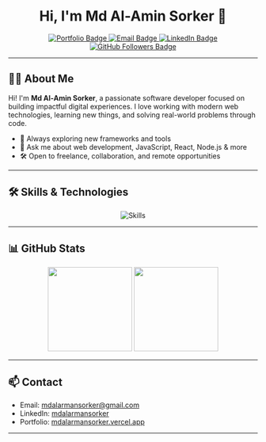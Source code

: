 <!--
    Inspired by https://mdalarmansorker.vercel.app
    Designed with modern, clean sections and interactive badges.
-->

<h1 align="center">Hi, I'm Md Al-Amin Sorker 👋</h1>
<p align="center">
  <a href="https://mdalarmansorker.vercel.app" target="_blank">
    <img src="https://img.shields.io/badge/Portfolio-mdalarmansorker.vercel.app-1DA1F2?style=for-the-badge&logo=vercel&logoColor=white" alt="Portfolio Badge"/>
  </a>
  <a href="mailto:mdalarmansorker@gmail.com">
    <img src="https://img.shields.io/badge/Email-mdalarmansorker@gmail.com-EA4335?style=for-the-badge&logo=gmail&logoColor=white" alt="Email Badge"/>
  </a>
  <a href="https://www.linkedin.com/in/mdalarmansorker/" target="_blank">
    <img src="https://img.shields.io/badge/LinkedIn-mdalarmansorker-0A66C2?style=for-the-badge&logo=linkedin&logoColor=white" alt="LinkedIn Badge"/>
  </a>
  <a href="https://github.com/mdalarmansorker" target="_blank">
    <img src="https://img.shields.io/github/followers/mdalarmansorker?style=for-the-badge&logo=github" alt="GitHub Followers Badge"/>
  </a>
</p>

---

## 👨‍💻 About Me

Hi! I'm **Md Al-Amin Sorker**, a passionate software developer focused on building impactful digital experiences. I love working with modern web technologies, learning new things, and solving real-world problems through code.

- 🌱 Always exploring new frameworks and tools
- 💬 Ask me about web development, JavaScript, React, Node.js & more
- 🛠️ Open to freelance, collaboration, and remote opportunities

---

## 🛠️ Skills & Technologies

<p align="center">
  <img src="https://skillicons.dev/icons?i=js,ts,react,nextjs,nodejs,express,mongodb,postgres,tailwindcss,html,css,git,github,docker,vercel,figma" alt="Skills" />
</p>

---

## 📊 GitHub Stats

<p align="center">
  <img src="https://github-readme-stats.vercel.app/api?username=mdalarmansorker&show_icons=true&theme=radical" height="170"/>
  <img src="https://github-readme-stats.vercel.app/api/top-langs/?username=mdalarmansorker&layout=compact&theme=radical" height="170"/>
</p>

---

## 📫 Contact

- Email: [mdalarmansorker@gmail.com](mailto:mdalarmansorker@gmail.com)
- LinkedIn: [mdalarmansorker](https://www.linkedin.com/in/mdalarmansorker/)
- Portfolio: [mdalarmansorker.vercel.app](https://mdalarmansorker.vercel.app)

---
